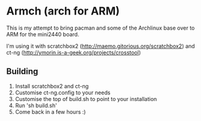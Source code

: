 Armch (arch for ARM)
====================

This is my attempt to bring pacman and some of the Archlinux base over to ARM
for the mini2440 board.

I'm using it with scratchbox2 (http://maemo.gitorious.org/scratchbox2)
and ct-ng (http://ymorin.is-a-geek.org/projects/crosstool)

Building
--------

1. Install scratchbox2 and ct-ng
2. Customise ct-ng.config to your needs
3. Customise the top of build.sh to point to your installation
4. Run 'sh build.sh'
5. Come back in a few hours :)
